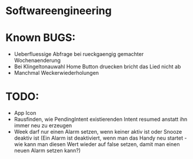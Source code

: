 Softwareengineering
===================

Known BUGS:
===========
- Ueberfluessige Abfrage bei rueckgaengig gemachter Wochenaenderung
- Bei Klingeltonauwahl Home Button druecken bricht das Lied nicht ab
- Manchmal Weckerwiederholungen

TODO:
===========
- App Icon
- Rausfinden, wie PendingIntent existierenden Intent resumed anstatt ihn immer neu zu erzeugen
- Week darf nur einen Alarm setzen, wenn keiner aktiv ist oder Snooze deaktiv ist (Ein Alarm ist deaktiviert, wenn man das Handy neu startet - wie kann man diesen Wert wieder auf false setzen, damit man einen neuen Alarm setzen kann?)
